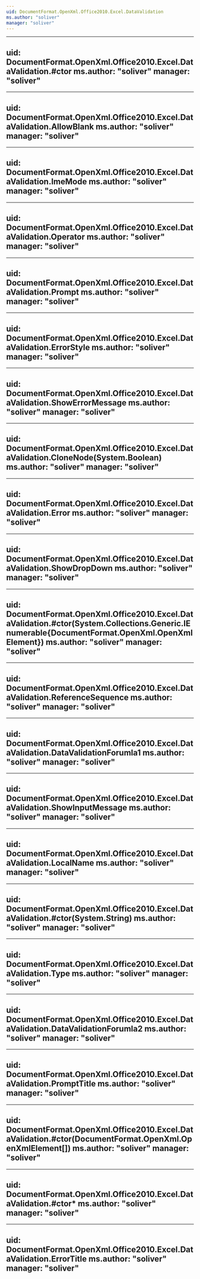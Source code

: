 ```yaml
---
uid: DocumentFormat.OpenXml.Office2010.Excel.DataValidation
ms.author: "soliver"
manager: "soliver"
---
```


---
uid: DocumentFormat.OpenXml.Office2010.Excel.DataValidation.#ctor
ms.author: "soliver"
manager: "soliver"
---

---
uid: DocumentFormat.OpenXml.Office2010.Excel.DataValidation.AllowBlank
ms.author: "soliver"
manager: "soliver"
---

---
uid: DocumentFormat.OpenXml.Office2010.Excel.DataValidation.ImeMode
ms.author: "soliver"
manager: "soliver"
---

---
uid: DocumentFormat.OpenXml.Office2010.Excel.DataValidation.Operator
ms.author: "soliver"
manager: "soliver"
---

---
uid: DocumentFormat.OpenXml.Office2010.Excel.DataValidation.Prompt
ms.author: "soliver"
manager: "soliver"
---

---
uid: DocumentFormat.OpenXml.Office2010.Excel.DataValidation.ErrorStyle
ms.author: "soliver"
manager: "soliver"
---

---
uid: DocumentFormat.OpenXml.Office2010.Excel.DataValidation.ShowErrorMessage
ms.author: "soliver"
manager: "soliver"
---

---
uid: DocumentFormat.OpenXml.Office2010.Excel.DataValidation.CloneNode(System.Boolean)
ms.author: "soliver"
manager: "soliver"
---

---
uid: DocumentFormat.OpenXml.Office2010.Excel.DataValidation.Error
ms.author: "soliver"
manager: "soliver"
---

---
uid: DocumentFormat.OpenXml.Office2010.Excel.DataValidation.ShowDropDown
ms.author: "soliver"
manager: "soliver"
---

---
uid: DocumentFormat.OpenXml.Office2010.Excel.DataValidation.#ctor(System.Collections.Generic.IEnumerable{DocumentFormat.OpenXml.OpenXmlElement})
ms.author: "soliver"
manager: "soliver"
---

---
uid: DocumentFormat.OpenXml.Office2010.Excel.DataValidation.ReferenceSequence
ms.author: "soliver"
manager: "soliver"
---

---
uid: DocumentFormat.OpenXml.Office2010.Excel.DataValidation.DataValidationForumla1
ms.author: "soliver"
manager: "soliver"
---

---
uid: DocumentFormat.OpenXml.Office2010.Excel.DataValidation.ShowInputMessage
ms.author: "soliver"
manager: "soliver"
---

---
uid: DocumentFormat.OpenXml.Office2010.Excel.DataValidation.LocalName
ms.author: "soliver"
manager: "soliver"
---

---
uid: DocumentFormat.OpenXml.Office2010.Excel.DataValidation.#ctor(System.String)
ms.author: "soliver"
manager: "soliver"
---

---
uid: DocumentFormat.OpenXml.Office2010.Excel.DataValidation.Type
ms.author: "soliver"
manager: "soliver"
---

---
uid: DocumentFormat.OpenXml.Office2010.Excel.DataValidation.DataValidationForumla2
ms.author: "soliver"
manager: "soliver"
---

---
uid: DocumentFormat.OpenXml.Office2010.Excel.DataValidation.PromptTitle
ms.author: "soliver"
manager: "soliver"
---

---
uid: DocumentFormat.OpenXml.Office2010.Excel.DataValidation.#ctor(DocumentFormat.OpenXml.OpenXmlElement[])
ms.author: "soliver"
manager: "soliver"
---

---
uid: DocumentFormat.OpenXml.Office2010.Excel.DataValidation.#ctor*
ms.author: "soliver"
manager: "soliver"
---

---
uid: DocumentFormat.OpenXml.Office2010.Excel.DataValidation.ErrorTitle
ms.author: "soliver"
manager: "soliver"
---
